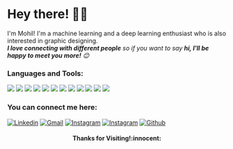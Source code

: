 # Hey there! :wave::smiley:

I'm Mohil! I'm a machine learning and a deep learning enthusiast who is also interested in graphic designing.
<br>
<em><b>I love connecting with different people</b> so if you want to say <b>hi, I'll be happy to meet you more!</b> :blush:</em>

### Languages and Tools: 
<p>
    <img src="https://img.shields.io/badge/-Java-007396?style=flat-square&logo=Java&logoColor=white"/>
    <img src="https://img.shields.io/badge/-Python-3776AB?style=flat-square&logo=Python&logoColor=white"/>
    <img src="https://img.shields.io/badge/-Keras-D00000?style=flat-square&logo=Keras&logoColor=white"/>
    <img src="https://img.shields.io/badge/-Scikit Learn-F7931E?style=flat-square&logo=scikit-learn&logoColor=white"/>
    <img src="https://img.shields.io/badge/-C-A8B9CC?style=flat-square&logo=C&logoColor=white"/>
    <img src="https://img.shields.io/badge/-HTML-E34F26?style=flat-square&logo=html5&logoColor=white"/>
    <img src="https://img.shields.io/badge/-MySQL-4479A1?style=flat-square&logo=MySQL&logoColor=white"/>
    <img src="https://img.shields.io/badge/-Netbeans-1B6AC6?style=flat-square&logo=apache-netbeans-ide&logoColor=white"/>
    <img src="https://img.shields.io/badge/-XAMPP-FB7A24?style=flat-square&logo=XAMPP&logoColor=white"/>
    <img src="https://img.shields.io/badge/-Microsoft Office-D83B01?style=flat-square&logo=microsoft-office&logoColor=white"/>
    <img src="https://img.shields.io/badge/-Illustrator-FF9A00?style=flat-square&logo=adobe-illustrator&logoColor=white"/>
    <img src="https://img.shields.io/badge/-Photoshop-31A8FF?style=flat-square&logo=adobe-photoshop&logoColor=white"/>
</p>

### You can connect me here:
[![Linkedin](https://img.shields.io/badge/-mohilpatel25-0077B5?style=flat-square&logo=Linkedin&logoColor=white)](https://www.linkedin.com/in/mohilpatel25)
[![Gmail](https://img.shields.io/badge/-mohilpatel21-D14836?style=flat-square&logo=Gmail&logoColor=white)](mailto:mohilpatel21@gmail.com)
[![Instagram](https://img.shields.io/badge/-mohilpatel25-E4405F?style=flat-square&labelColor=c13584&logo=instagram&logoColor=white)](https://www.instagram.com/mohilpatel25)
[![Instagram](https://img.shields.io/badge/-m.edit.at.ing-E4405F?style=flat-square&labelColor=c13584&logo=instagram&logoColor=white)](https://www.instagram.com/m.edit.at.ing)
[![Github](https://img.shields.io/badge/-mohilpatel25-181717?style=flat-square&labelColor=black&logo=github&logoColor=white)](https://gitstats.me/mohilpatel25)

<h4 align="center"> Thanks for Visiting!:innocent:</h4>
